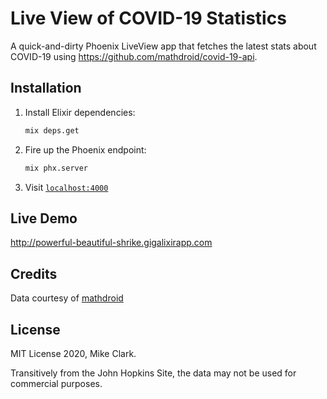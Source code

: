 # Live View of COVID-19 Statistics

A quick-and-dirty Phoenix LiveView app that fetches the latest stats about COVID-19 using <https://github.com/mathdroid/covid-19-api>.

## Installation

1. Install Elixir dependencies:

    ```sh
    mix deps.get
    ```

2. Fire up the Phoenix endpoint:

    ```sh
    mix phx.server
    ```

3. Visit [`localhost:4000`](http://localhost:4000/)

## Live Demo

<http://powerful-beautiful-shrike.gigalixirapp.com>

## Credits

Data courtesy of [mathdroid](https://github.com/mathdroid/covid-19-api)

## License

MIT License 2020, Mike Clark.

Transitively from the John Hopkins Site, the data may not be used for commercial purposes.


